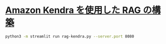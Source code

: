 # [Amazon Kendra を使用した RAG の構築](https://catalog.us-east-1.prod.workshops.aws/workshops/7271111a-22bd-40e7-971a-817b0c083c67/ja-JP/rag/kendra2)

```sh
python3 -m streamlit run rag-kendra.py --server.port 8080
```